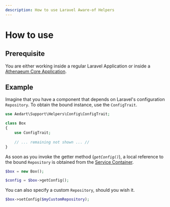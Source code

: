 ```yaml
---
description: How to use Laravel Aware-of Helpers
---
```


# How to use

## Prerequisite

You are either working inside a regular Laravel Application or inside a [Athenaeum Core Application](../../core).

## Example

Imagine that you have a component that depends on Laravel's configuration `Repository`.
To obtain the bound instance, use the `ConfigTrait`.

```php
use Aedart\Support\Helpers\Config\ConfigTrait;

class Box
{
    use ConfigTrait;
    
    // ... remaining not shown ... //
}
```

As soon as you invoke the getter method (_`getConfig()`_), a local reference to the bound `Repository` is obtained from the [Service Container](https://laravel.com/docs/11.x/container).

```php
$box = new Box();

$config = $box->getConfig();
```

You can also specify a custom `Repository`, should you wish it.

```php
$box->setConfig($myCustomRepository);
```
